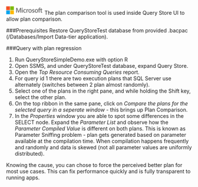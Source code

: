 ![](./media/solutions-microsoft-logo-small.png)
The plan comparison tool is used inside Query Store UI to allow plan comparison.

###Prerequisites
Restore QueryStoreTest database from provided .bacpac (/Databases/Import Data-tier application).

###Query with plan regression
1. Run QueryStoreSimpleDemo.exe with option R
2. Open SSMS, and under QueryStoreTest database, expand Query Store.
3. Open the *Top Resource Consuming Queries* report.
4. For query id 1 there are two execution plans that SQL Server use alternately (switches between 2 plan almost randomly).
5. Select one of the plans in the right pane, and while holding the Shift key, select the other plan.
6. On the top ribbon in the same pane, click on *Compare the plans for the selected query in a seperate window* - this brings up Plan Comparison.
7. In the *Properties* window you are able to spot some differences in the SELECT node. Expand the *Parameter List* and observe how the *Parameter Compiled Value* is different on both plans.
This is known as Parameter Sniffing problem - plan gets generated based on parameter available at the compilation time. 
When compilation happens frequently and randomly and data is skewed (not all parameter values are uniformly distributed).

Knowing the cause, you can chose to force the perceived better plan for most use cases. 
This can fix performance quickly and is fully transparent to running apps.
